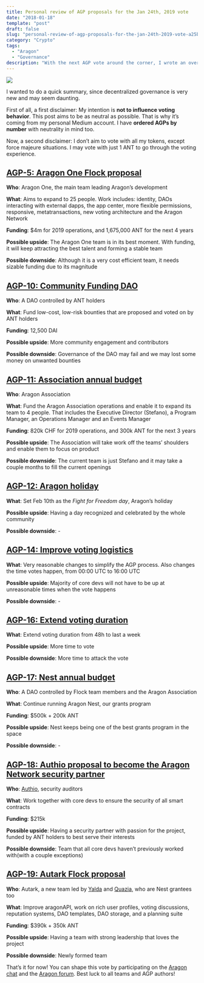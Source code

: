 ```yaml
---
title: Personal review of AGP proposals for the Jan 24th, 2019 vote
date: "2018-01-18"
template: "post"
draft: false
slug: "personal-review-of-agp-proposals-for-the-jan-24th-2019-vote-a25bc53507b6"
category: "Crypto"
tags:
  - "Aragon"
  - "Governance"
description: "With the next AGP vote around the corner, I wrote an overview of the proposals that made it to the ballot"
---
```


![](https://cdn-images-1.medium.com/max/2800/0*1X0axKFXDhZCp5CG.png)

I wanted to do a quick summary, since decentralized governance is very new and may seem daunting.

First of all, a first disclaimer: My intention is **not to influence voting behavior**. This post aims to be as neutral as possible. That is why it’s coming from my personal Medium account. I have **ordered AGPs by number** with neutrality in mind too.

Now, a second disclaimer: I don’t aim to vote with all my tokens, except force majeure situations. I may vote with just 1 ANT to go through the voting experience.

## [AGP-5: Aragon One Flock proposal](https://github.com/aragonone/flock/blob/master/teams/Aragon%20One/2019.md)

**Who**: Aragon One, the main team leading Aragon’s development

**What**: Aims to expand to 25 people. Work includes: identity, DAOs interacting with external dapps, the app center, more flexible permissions, responsive, metatransactions, new voting architecture and the Aragon Network

**Funding**: $4m for 2019 operations, and 1,675,000 ANT for the next 4 years

**Possible upside**: The Aragon One team is in its best moment. With funding, it will keep attracting the best talent and forming a stable team

**Possible downside**: Although it is a very cost efficient team, it needs sizable funding due to its magnitude

## [AGP-10: Community Funding DAO](https://github.com/aragon/AGPs/pull/10/files)

**Who**: A DAO controlled by ANT holders

**What**: Fund low-cost, low-risk bounties that are proposed and voted on by ANT holders

**Funding**: 12,500 DAI

**Possible upside**: More community engagement and contributors

**Possible downside**: Governance of the DAO may fail and we may lost some money on unwanted bounties

## [AGP-11: Association annual budget](https://github.com/aragon/AGPs/blob/master/AGPs/AGP-11.md)

**Who**: Aragon Association

**What**: Fund the Aragon Association operations and enable it to expand its team to 4 people. That includes the Executive Director (Stefano), a Program Manager, an Operations Manager and an Events Manager

**Funding**: 820k CHF for 2019 operations, and 300k ANT for the next 3 years

**Possible upside**: The Association will take work off the teams’ shoulders and enable them to focus on product

**Possible downside**: The current team is just Stefano and it may take a couple months to fill the current openings

## [AGP-12: Aragon holiday](https://github.com/aragon/AGPs/pull/12/files)

**What**: Set Feb 10th as the *Fight for Freedom day*, Aragon’s holiday

**Possible upside**: Having a day recognized and celebrated by the whole community

**Possible downside**: -

## [AGP-14: Improve voting logistics](https://github.com/aragon/AGPs/pull/14/files)

**What**: Very reasonable changes to simplify the AGP process. Also changes the time votes happen, from 00:00 UTC to 16:00 UTC

**Possible upside**: Majority of core devs will not have to be up at unreasonable times when the vote happens

**Possible downside**: -

## [AGP-16: Extend voting duration](https://github.com/aragon/AGPs/pull/16/files)

**What**: Extend voting duration from 48h to last a week

**Possible upside**: More time to vote

**Possible downside**: More time to attack the vote

## [AGP-17: Nest annual budget](https://github.com/aragon/AGPs/pull/17/files)

**Who**: A DAO controlled by Flock team members and the Aragon Association

**What**: Continue running Aragon Nest, our grants program

**Funding**: $500k + 200k ANT

**Possible upside**: Nest keeps being one of the best grants program in the space

**Possible downside**: -

## [AGP-18: Authio proposal to become the Aragon Network security partner](https://github.com/aragon/AGPs/pull/18/files)

**Who**: [Authio](https://authio.org/), security auditors

**What**: Work together with core devs to ensure the security of all smart contracts

**Funding**: $215k

**Possible upside**: Having a security partner with passion for the project, funded by ANT holders to best serve their interests

**Possible downside**: Team that all core devs haven’t previously worked with(with a couple exceptions)

## [AGP-19: Autark Flock proposal](https://github.com/AutarkCo/flock/blob/autark-proposal/teams/Autark/2019Q1-2.md)

**Who**: Autark, a new team led by [Yalda](https://twitter.com/stellarmagnet) and [Quazia](https://twitter.com/lolllunn), who are Nest grantees too

**What**: Improve aragonAPI, work on rich user profiles, voting discussions, reputation systems, DAO templates, DAO storage, and a planning suite

**Funding**: $390k + 350k ANT

**Possible upside**: Having a team with strong leadership that loves the project

**Possible downside**: Newly formed team

That’s it for now! You can shape this vote by participating on the [Aragon chat](https://aragon.chat) and the [Aragon forum](https://forum.aragon.org). Best luck to all teams and AGP authors!
